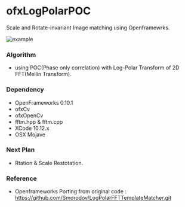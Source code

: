 # ofxLogPolarPOC
Scale and Rotate-invariant Image matching using Openframewrks.

![ example]( https://github.com/bemoregt/ofxLogPolarPOC/blob/master/test.png "example")

### Algorithm
- using POC(Phase only correlation) with Log-Polar Transform of 2D FFT(Mellin Transform).

### Dependency
- OpenFrameworks 0.10.1
- ofxCv
- ofxOpenCv
- fftm.hpp & fftm.cpp
- XCode 10.12.x
- OSX Mojave

### Next Plan
- Rtation & Scale Restotation.

### Reference
- Openframeworks Porting from original code : https://github.com/Smorodov/LogPolarFFTTemplateMatcher.git

